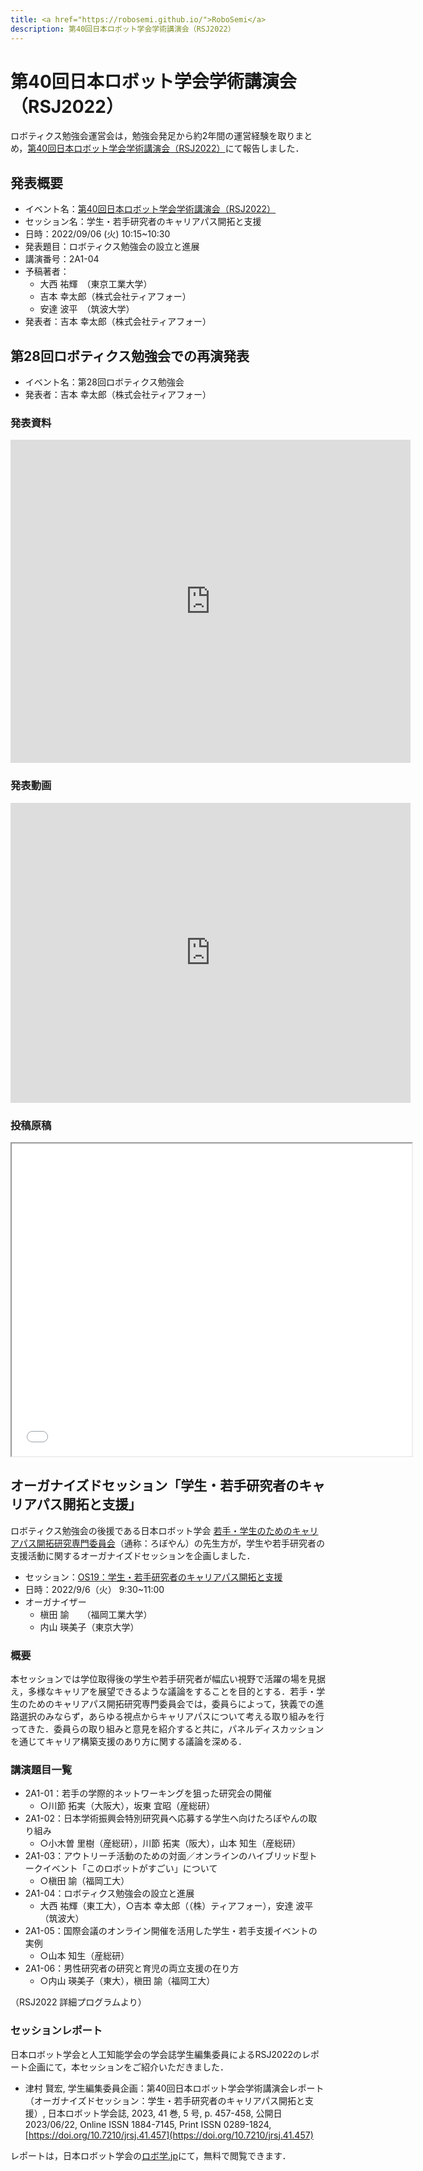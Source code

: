 ```yaml
---
title: <a href="https://robosemi.github.io/">RoboSemi</a>
description: 第40回日本ロボット学会学術講演会（RSJ2022）
---
```


# 第40回日本ロボット学会学術講演会（RSJ2022）

ロボティクス勉強会運営会は，勉強会発足から約2年間の運営経験を取りまとめ，[第40回日本ロボット学会学術講演会（RSJ2022）](https://ac.rsj-web.org/2022/)にて報告しました．

## 発表概要

- イベント名：[第40回日本ロボット学会学術講演会（RSJ2022）](https://ac.rsj-web.org/2022/)
- セッション名：学生・若手研究者のキャリアパス開拓と支援
- 日時：2022/09/06 (火) 10:15~10:30
- 発表題目：ロボティクス勉強会の設立と進展
- 講演番号：2A1-04
- 予稿著者：
  - 大西 祐輝　（東京工業大学）
  - 吉本 幸太郎（株式会社ティアフォー）
  - 安達 波平　（筑波大学）
- 発表者：吉本 幸太郎（株式会社ティアフォー）

## 第28回ロボティクス勉強会での再演発表

- イベント名：第28回ロボティクス勉強会
- 発表者：吉本 幸太郎（株式会社ティアフォー）

### 発表資料

<iframe src="https://docs.google.com/presentation/d/e/2PACX-1vRQ6ixfrr-Cjj7f6uTTYTxufsVO1dpwuaPPiOQH-uqfQ59vhIUsoUyYQR6jyRUJ15pAh_R07yoDLRIF/embed?start=false&loop=false&delayms=3000" frameborder="0" width="640" height="517" allowfullscreen="true" mozallowfullscreen="true" webkitallowfullscreen="true"></iframe>

### 発表動画

<iframe id="ytplayer" type="text/html" width="640" height="480"
  src="https://www.youtube.com/embed/ZrRKEt3a2d0"
  frameborder="0"></iframe>

### 投稿原稿

<iframe src="./files/RSJ2022_ROBOSEMI.pdf" width="640" height="500"></iframe>

## オーガナイズドセッション「学生・若手研究者のキャリアパス開拓と支援」

ロボティクス勉強会の後援である日本ロボット学会 [若手・学生のためのキャリアパス開拓研究専門委員会](https://www.robo-young.jp/)（通称：ろぼやん）の先生方が，学生や若手研究者の支援活動に関するオーガナイズドセッションを企画しました．

- セッション：[OS19：学生・若手研究者のキャリアパス開拓と支援](https://ac.rsj-web.org/2022/os.html#OS19)
- 日時：2022/9/6（火） 9:30~11:00
- オーガナイザー
  - 槇田 諭　　（福岡工業大学）
  - 内山 瑛美子（東京大学）

### 概要

本セッションでは学位取得後の学生や若手研究者が幅広い視野で活躍の場を見据え，多様なキャリアを展望できるような議論をすることを目的とする．若手・学生のためのキャリアパス開拓研究専門委員会では，委員らによって，狭義での進路選択のみならず，あらゆる視点からキャリアパスについて考える取り組みを行ってきた．委員らの取り組みと意見を紹介すると共に，パネルディスカッションを通じてキャリア構築支援のあり方に関する議論を深める． 

### 講演題目一覧

- 2A1-01：若手の学際的ネットワーキングを狙った研究会の開催
  - ○川節 拓実（大阪大），坂東 宜昭（産総研）
- 2A1-02：日本学術振興会特別研究員へ応募する学生へ向けたろぼやんの取り組み
  - ○小木曽 里樹（産総研），川節 拓実（阪大），山本 知生（産総研）
- 2A1-03：アウトリーチ活動のための対面／オンラインのハイブリッド型トークイベント「このロボットがすごい」について
  - ○槇田 諭（福岡工大）
- 2A1-04：ロボティクス勉強会の設立と進展
  - 大西 祐輝（東工大），○吉本 幸太郎（（株）ティアフォー），安達 波平（筑波大）
- 2A1-05：国際会議のオンライン開催を活用した学生・若手支援イベントの実例
  - ○山本 知生（産総研）
- 2A1-06：男性研究者の研究と育児の両立支援の在り方
  - ○内山 瑛美子（東大），槇田 諭（福岡工大）

（RSJ2022 詳細プログラムより）

### セッションレポート

日本ロボット学会と人工知能学会の学会誌学生編集委員によるRSJ2022のレポート企画にて，本セッションをご紹介いただきました．

- 津村 賢宏, 学生編集委員企画：第40回日本ロボット学会学術講演会レポート（オーガナイズドセッション：学生・若手研究者のキャリアパス開拓と支援）, 日本ロボット学会誌, 2023, 41 巻, 5 号, p. 457-458, 公開日 2023/06/22, Online ISSN 1884-7145, Print ISSN 0289-1824, [https://doi.org/10.7210/jrsj.41.457](https://doi.org/10.7210/jrsj.41.457)

レポートは，日本ロボット学会の[ロボ学.jp](https://robogaku.jp/news/2023/rsj2022_2a1.html)にて，無料で閲覧できます．
